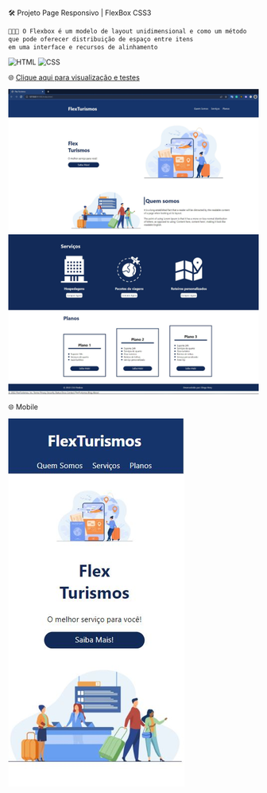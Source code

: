 🛠️ Projeto Page Responsivo | FlexBox CSS3

```
👨🏻‍💻 O Flexbox é um modelo de layout unidimensional e como um método que pode oferecer distribuição de espaço entre itens 
em uma interface e recursos de alinhamento

```
![HTML](https://img.shields.io/badge/HTML5-E34F26?style=for-the-badge&logo=html5&logoColor=white&link=https://github.com/diegonery465)
![CSS](https://img.shields.io/badge/CSS3-1572B6?style=for-the-badge&logo=css3&logoColor=white&link=https://github.com/diegonery465)

🌐 [Clique aqui para visualização e testes](https://web-page-responsivo.netlify.app/) <br>

<img src="https://github.com/diegonery465/Desafio-DIO/blob/main/FlexCSSProjeto01/imgRead/Print01Desktop.JPG"/>
<img src="https://github.com/diegonery465/Desafio-DIO/blob/main/FlexCSSProjeto01/imgRead/Print02Desktop.JPG"/>
<img src="https://github.com/diegonery465/Desafio-DIO/blob/main/FlexCSSProjeto01/imgRead/Print03Desktop.JPG"/>

🌐 Mobile <br>

<img src="https://github.com/diegonery465/Desafio-DIO/blob/main/FlexCSSProjeto01/imgRead/Print01Mobile.JPG"/>
